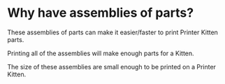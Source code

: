 # Why have assemblies of parts?

These assemblies of parts can make it easier/faster to print Printer Kitten parts.
 
Printing all of the assemblies will make enough parts for a Kitten.

The size of these assemblies are small enough to be printed on a Printer Kitten.
